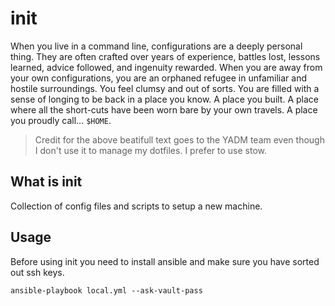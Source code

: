 # init

When you live in a command line, configurations are a deeply personal thing. They are often crafted over years of experience, battles lost, lessons learned, advice followed, and ingenuity rewarded. When you are away from your own configurations, you are an orphaned refugee in unfamiliar and hostile surroundings. You feel clumsy and out of sorts. You are filled with a sense of longing to be back in a place you know. A place you built. A place where all the short-cuts have been worn bare by your own travels. A place you proudly call… `$HOME`.

> Credit for the above beatifull text goes to the YADM team even though I don't use it to manage my dotfiles. I prefer to use stow.

## What is init

Collection of config files and scripts to setup a new machine.

## Usage

Before using init you need to install ansible and make sure you have sorted out ssh keys.

    ansible-playbook local.yml --ask-vault-pass
